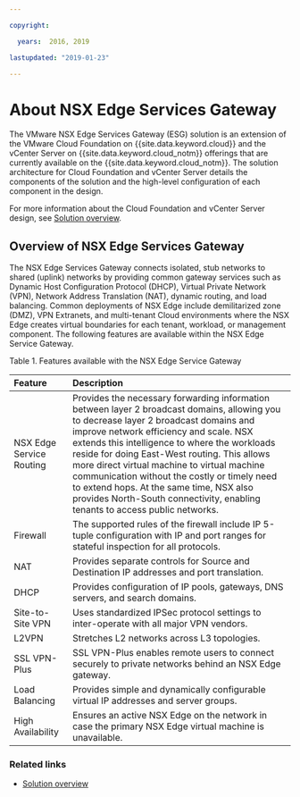 ```yaml
---

copyright:

  years:  2016, 2019

lastupdated: "2019-01-23"

---
```


# About NSX Edge Services Gateway

The VMware NSX Edge Services Gateway (ESG) solution is an extension of the VMware Cloud Foundation on {{site.data.keyword.cloud}} and the vCenter Server on {{site.data.keyword.cloud_notm}} offerings that are currently available on the {{site.data.keyword.cloud_notm}}. The solution architecture for Cloud Foundation and vCenter Server details the components of the solution and the high-level configuration of each component in the design.

For more information about the Cloud Foundation and vCenter Server design, see [Solution overview](/docs/services/vmwaresolutions/archiref/solution?topic=vmware-solutions-overview-of-ibm-cloud-for-vmware-solutions).

## Overview of NSX Edge Services Gateway

The NSX Edge Services Gateway connects isolated, stub networks to shared (uplink) networks by providing common gateway services such as Dynamic Host Configuration Protocol (DHCP), Virtual Private Network (VPN), Network Address Translation (NAT), dynamic routing, and load balancing. Common deployments of NSX Edge include demilitarized zone (DMZ), VPN Extranets, and multi-tenant Cloud environments where the NSX Edge creates virtual boundaries for each tenant, workload, or management component. The following features are available within the NSX Edge Service Gateway.

Table 1. Features available with the NSX Edge Service Gateway

| Feature | Description |
|:------- |:----------- |
| NSX Edge Service Routing | Provides the necessary forwarding information between layer 2 broadcast domains, allowing you to decrease layer 2 broadcast domains and improve network efficiency and scale. NSX extends this intelligence to where the workloads reside for doing East-West routing. This allows more direct virtual machine to virtual machine communication without the costly or timely need to extend hops. At the same time, NSX also provides North-South connectivity, enabling tenants to access public networks. |
| Firewall | The supported rules of the firewall include IP 5-tuple configuration with IP and port ranges for stateful inspection for all protocols. |
| NAT | Provides separate controls for Source and Destination IP addresses and port translation. |
| DHCP | Provides configuration of IP pools, gateways, DNS servers, and search domains. |
| Site-to-Site VPN | Uses standardized IPSec protocol settings to inter-operate with all major VPN vendors. |
| L2VPN | Stretches L2 networks across L3 topologies. |
| SSL VPN-Plus |  SSL VPN-Plus enables remote users to connect securely to private networks behind an NSX Edge gateway. |
| Load Balancing | Provides simple and dynamically configurable virtual IP addresses and server groups. |
| High Availability | Ensures an active NSX Edge on the network in case the primary NSX Edge virtual machine is unavailable. |

### Related links

* [Solution overview](/docs/services/vmwaresolutions/archiref/solution?topic=vmware-solutions-overview-of-ibm-cloud-for-vmware-solutions)
